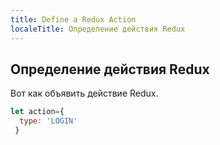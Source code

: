```yaml
---
title: Define a Redux Action
localeTitle: Определение действия Redux
---
```

## Определение действия Redux

Вот как объявить действие Redux.

```react.js
let action={ 
  type: 'LOGIN' 
 } 

```